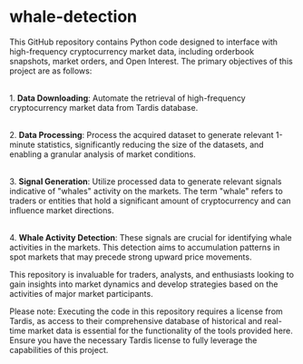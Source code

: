 # whale-detection
This GitHub repository contains Python code designed to interface with high-frequency cryptocurrency market data, including orderbook snapshots, market orders, and Open Interest. The primary objectives of this project are as follows:

<br>1. **Data Downloading**: Automate the retrieval of high-frequency cryptocurrency market data from Tardis database.

<br>2. **Data Processing**: Process the acquired dataset to generate relevant 1-minute statistics, significantly reducing the size of the datasets, and enabling a granular analysis of market conditions.

<br>3. **Signal Generation**: Utilize processed data to generate relevant signals indicative of "whales" activity on the markets. The term "whale" refers to traders or entities that hold a significant amount of cryptocurrency and can influence market directions.

<br>4. **Whale Activity Detection**: These signals are crucial for identifying whale activities in the markets. This detection aims to accumulation patterns in spot markets that may precede strong upward price movements.

This repository is invaluable for traders, analysts, and enthusiasts looking to gain insights into market dynamics and develop strategies based on the activities of major market participants.

Please note: Executing the code in this repository requires a license from Tardis, as access to their comprehensive database of historical and real-time market data is essential for the functionality of the tools provided here. Ensure you have the necessary Tardis license to fully leverage the capabilities of this project.

